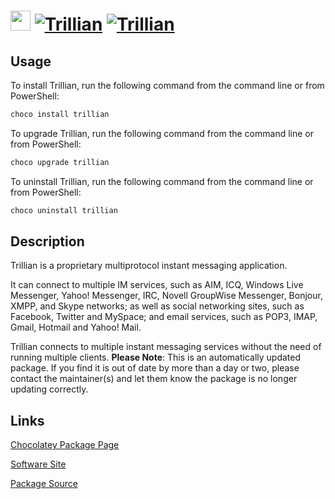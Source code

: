 ﻿# <img src="https://cdn.jsdelivr.net/gh/mkevenaar/chocolatey-packages@c52e6367f74d115a1311e51e2fac041fd8d54cc4/icons/trillian.png" width="32" height="32"/> [![Trillian](https://img.shields.io/chocolatey/v/trillian.svg?label=Trillian)](https://chocolatey.org/packages/trillian) [![Trillian](https://img.shields.io/chocolatey/dt/trillian.svg)](https://chocolatey.org/packages/trillian)

## Usage

To install Trillian, run the following command from the command line or from PowerShell:

```powershell
choco install trillian
```

To upgrade Trillian, run the following command from the command line or from PowerShell:

```powershell
choco upgrade trillian
```

To uninstall Trillian, run the following command from the command line or from PowerShell:

```powershell
choco uninstall trillian
```

## Description

Trillian is a proprietary multiprotocol instant messaging application.

It can connect to multiple IM services, such as AIM, ICQ, Windows Live Messenger, Yahoo! Messenger, IRC, Novell GroupWise Messenger, Bonjour, XMPP, and Skype networks; as well as social networking sites, such as Facebook, Twitter and MySpace; and email services, such as POP3, IMAP, Gmail, Hotmail and Yahoo! Mail.

Trillian connects to multiple instant messaging services without the need of running multiple clients.
**Please Note**: This is an automatically updated package. If you find it is
out of date by more than a day or two, please contact the maintainer(s) and
let them know the package is no longer updating correctly.


## Links

[Chocolatey Package Page](https://chocolatey.org/packages/trillian)

[Software Site](https://www.trillian.im/download/)

[Package Source](https://github.com/mkevenaar/chocolatey-packages/tree/master/automatic/trillian)

